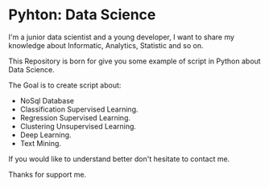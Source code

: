 # Pyhton: Data Science
I'm a junior data scientist and a young developer, I want to share my knowledge about Informatic, Analytics, Statistic and so on.

This Repository is born for give you some example of script in Python about Data Science.

The Goal is to create script about:

- NoSql Database
- Classification Supervised Learning.
- Regression Supervised Learning.
- Clustering Unsupervised Learning.
- Deep Learning.
- Text Mining.

If you would like to understand better don't hesitate to contact me.

Thanks for support me.
